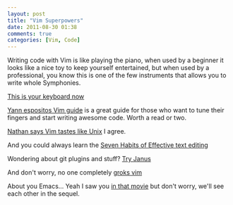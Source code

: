 ```yaml
---
layout: post
title: "Vim Superpowers"
date: 2011-08-30 01:38
comments: true
categories: [Vim, Code]
---
```


Writing code with Vim is like playing the piano, when used by a beginner
it looks like a nice toy to keep yourself entertained, but when used by a
professional, you know this is one of the few instruments that allows you
to write whole Symphonies.

[This is your keyboard now](http://www.viemu.com/vi-vim-cheat-sheet.gif)


[Yann espositos Vim guide](http://yannesposito.com/Scratch/en/blog/Learn-Vim-Progressively/)
is a great guide for those who want to tune their fingers and start
writing awesome code. Worth a read or two.

[Nathan says Vim tastes like Unix](http://nathanmlong.com/vanquish/) I agree.

And you could always learn the [Seven Habits of Effective text editing](http://www.moolenaar.net/habits.html)

Wondering about git plugins and stuff? [Try Janus](https://github.com/carlhuda/janus)

And don't worry, no one completely [groks vim](http://stackoverflow.com/questions/1218390/what-is-your-most-productive-shortcut-with-vim/1220118#1220118)

About you Emacs... Yeah I saw you [in that movie](http://jtnimoy.net/workviewer.php?q=178) but don't worry,
we'll see each other in the sequel.
